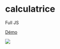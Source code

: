 # calculatrice
Full JS

<a href="http://mangooste.fr/calculatrice/" target="_blank">Démo</a>

<img src="http://mangooste.fr/assets/images/calculatrice.png" />
